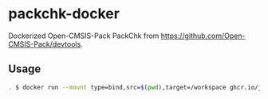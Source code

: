 # packchk-docker

Dockerized Open-CMSIS-Pack PackChk from https://github.com/Open-CMSIS-Pack/devtools.

## Usage

```sh
. $ docker run --mount type=bind,src=$(pwd),target=/workspace ghcr.io/jonatanantoni/packchk-docker:main [args] <pdsc>
```
